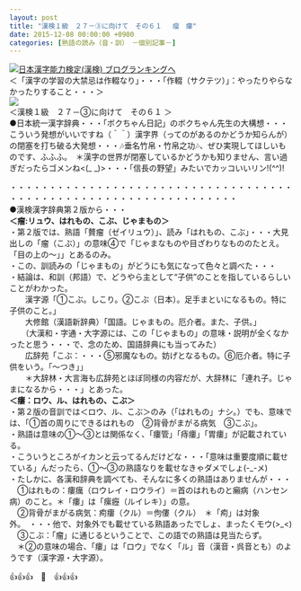 ```yaml
---
layout: post
title: "漢検１級　２７－③に向けて　その６１ 　瘤　瘻"
date: 2015-12-08 00:00:00 +0900
categories: [熟語の読み（音・訓）　－個別記事－]
---
```


[![](/syuusyuu9701/assets/images/漢検１級-２７－③に向けて-その６１-瘤-瘻-br_c_3028_1.gif)](http://blog.with2.net/link.php?1659096:3028 "日本漢字能力検定(漢検) ブログランキングへ")[日本漢字能力検定(漢検) ブログランキングへ](http://blog.with2.net/link.php?1659096:3028)  
＜「漢字の学習の大禁忌は作輟なり」・・・「作輟（サクテツ）」：やったりやらなかったりすること・・・＞  
![](/syuusyuu9701/assets/images/漢検１級-２７－③に向けて-その６１-瘤-瘻-72c419f9e624aae595b6c8558458497e.jpg)  
＜漢検１級　２７－③に向けて　その６１ ＞  
●日本統一漢字辞典・・・「ボクちゃん日記」のボクちゃん先生の大構想・・・こういう発想がいいですね（＾＾）漢字界（ってのがあるのかどうか知らんが）の閉塞を打ち破る大発想・・・🎶垂名竹帛・竹帛之功🎶、ぜひ実現してほしいものです、ふふふ。　＊漢字の世界が閉塞しているかどうかも知りません、言い過ぎだったらゴメンね<(\_ \_)>・・・「信長の野望」みたいでカッコいいリン!(^^)!  
  
・・・・・・・・・・・・・・・・・・・・・・・・・・・・・・・・・・・・・・・・・・・・・・・・・・・・・・・・・・・・・・・・・  
●漢検漢字辞典第２版から・・・  
**＜瘤:リュウ、はれもの、こぶ、じゃまもの＞**  
・第２版では、熟語「贅瘤（ゼイリュウ）」、読み「はれもの、こぶ」・・・大見出しの「瘤（こぶ）」の意味④で「じゃまなものや目ざわりなもののたとえ。「目の上の～」」とあるのみ。  
・この、訓読みの「じゃまもの」がどうにも気になって色々と調べた・・・  
・結論は、和訓（邦語）で、どうやら主として“子供”のことを指しているらしいことがわかった。  
　　漢字源「①こぶ。しこり。②こぶ（日本）。足手まといになるもの。特に子供のこと。」  
　　大修館（漢語新辞典）「国語。じゃまもの。厄介者。また、子供。」  
　　（大漢和・字通・大字源には、この「じゃまもの」の意味・説明が全くなかったと思う・・・で、念のため、国語辞典にも当ってみた）  
　　広辞苑「こぶ：・・・⑤邪魔なもの。妨げとなるもの。⑥厄介者。特に子供をいう。「～つき」」　  
　　＊大辞林・大言海も広辞苑とほぼ同様の内容だが、大辞林に「連れ子。じゃまになるから・・・」とあった。  
**＜瘻：ロウ、ル、はれもの、こぶ＞**  
・第２版の音訓では＜ロウ、ル、こぶ＞のみ（「はれもの」ナシ。）でも、意味では、「①首の周りにできるはれもの　②背骨がまがる病気　③こぶ」。  
・熟語は意味の①～③とは関係なく、「瘻管」「痔瘻」「胃瘻」が記載されている。  
・こういうところがイカンと云ってるんだけどな・・・「意味は重要度順に載せている」んだったら、①～③の熟語なりを載せなきゃダメでしょ(-\_-メ)  
・たしかに、各漢和辞典を調べても、そんなに多くの熟語はありませんが・・・  
　①はれもの：瘻癘（ロウレイ・ロウライ）＝首のはれものと癩病（ハンセン病）のこと。＊「瘻」は「瘰癧（ルイレキ）」の意。  
　②背骨がまがる病気：痀瘻（クル）＝佝僂（クル）　＊「痀」は対象外。　・・・他で、対象外でも載せている熟語あったでしょ、まったくモウ(>\_<)  
　③こぶ：「瘤」に通じるということで、この語での熟語は見当たらず。  
　＊②の意味の場合、「瘻」は「ロウ」でなく「ル」音（漢音・呉音とも）のようです（漢字源・大字源）。  
  
👍👍👍　🐑　👍👍👍  
  
  
　  